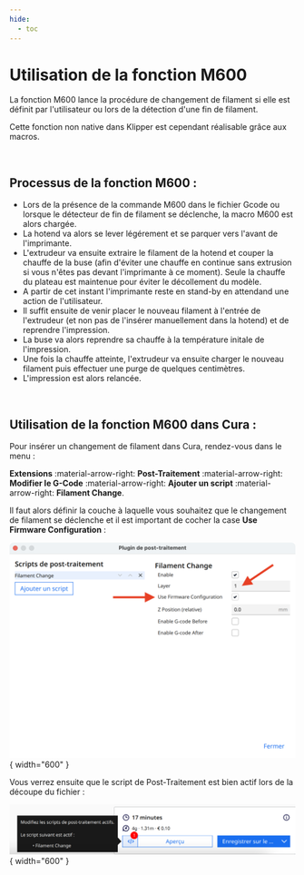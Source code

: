 ```yaml
---
hide:
  - toc
---
```


# Utilisation de la fonction M600

La fonction M600 lance la procédure de changement de filament si elle est définit par l'utilisateur ou lors de la détection d'une fin de filament.
<br />

Cette fonction non native dans Klipper est cependant réalisable grâce aux macros.

<br />

## Processus de la fonction M600 :

  - Lors de la présence de la commande M600 dans le fichier Gcode ou lorsque le détecteur de fin de filament se déclenche, la macro M600 est alors chargée.
  - La hotend va alors se lever légérement et se parquer vers l'avant de l'imprimante.
  - L'extrudeur va ensuite extraire le filament de la hotend et couper la chauffe de la buse (afin d'éviter une chauffe en continue sans extrusion si vous n'êtes pas devant l'imprimante à ce moment). Seule la chauffe du plateau est maintenue pour éviter le décollement du modèle.
  - A partir de cet instant l'imprimante reste en stand-by en attendand une action de l'utilisateur.
  - Il suffit ensuite de venir placer le nouveau filament à l'entrée de l'extrudeur (et non pas de l'insérer manuellement dans la hotend) et de reprendre l'impression.
  - La buse va alors reprendre sa chauffe à la température initale de l'impression.
  - Une fois la chauffe atteinte, l'extrudeur va ensuite charger le nouveau filament puis effectuer une purge de quelques centimètres.
  - L'impression est alors relancée.

<br />

## Utilisation de la fonction M600 dans Cura :

Pour insérer un changement de filament dans Cura, rendez-vous dans le menu :

**Extensions** :material-arrow-right: **Post-Traitement** :material-arrow-right: **Modifier le G-Code** :material-arrow-right: **Ajouter un script** :material-arrow-right: **Filament Change**.
<br />

Il faut alors définir la couche à laquelle vous souhaitez que le changement de filament se déclenche et il est important de cocher la case **Use Firmware Configuration** :

![M600](../assets/img/calibrations/m600-1.png){ width="600" }

Vous verrez ensuite que le script de Post-Traitement est bien actif lors de la découpe du fichier :

![M600](../assets/img/calibrations/m600-2.png){ width="600" }

<br />
